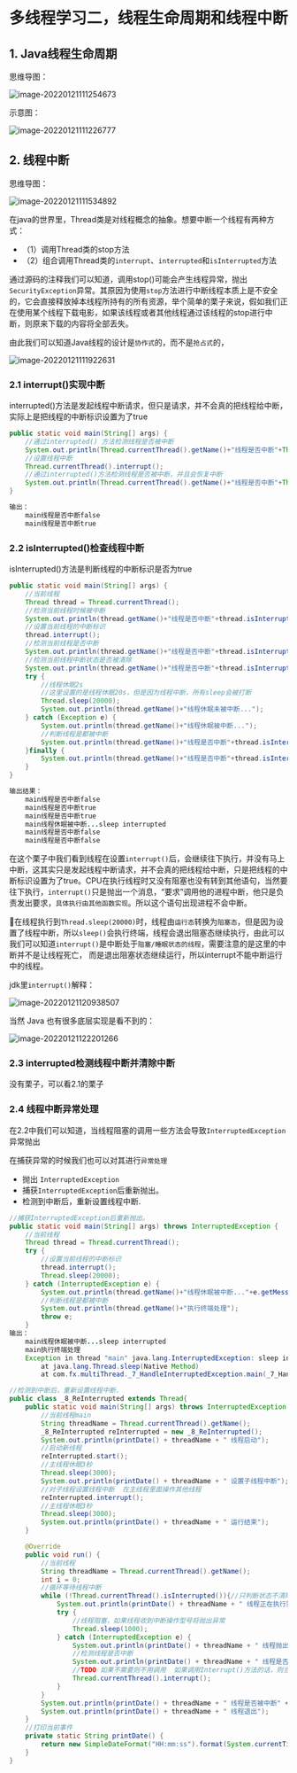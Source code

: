 # 多线程学习二，线程生命周期和线程中断



## 1. Java线程生命周期

思维导图：

![image-20220121111254673](https://gitee.com/fengxian_duck/resources/raw/master/202201211112781.png)







示意图：

![image-20220121111226777](https://gitee.com/fengxian_duck/resources/raw/master/202201211112900.png)



## 2. 线程中断

思维导图：

![image-20220121111534892](https://gitee.com/fengxian_duck/resources/raw/master/202201211115989.png)



在java的世界里，Thread类是对线程概念的抽象。想要中断一个线程有两种方式：

- （1）调用Thread类的stop方法
- （2）组合调用Thread类的<code>interrupt</code>、<code>interrupted</code>和<code>isInterrupted</code>方法

​		通过源码的注释我们可以知道，调用stop()可能会产生线程异常，抛出<code>SecurityException</code>异常。其原因为使用<code>stop</code>方法进行中断线程本质上是不安全的，它会直接释放掉本线程所持有的所有资源，举个简单的栗子来说，假如我们正在使用某个线程下载电影，如果该线程或者其他线程通过该线程的stop进行中断，则原来下载的内容将全部丢失。

由此我们可以知道Java线程的设计是<code>协作式</code>的，而不是<code>抢占式</code>的，

![image-20220121111922631](https://gitee.com/fengxian_duck/resources/raw/master/202201211119738.png)



### 2.1 interrupt()实现中断

interrupted()方法是发起线程中断请求，但只是请求，并不会真的把线程给中断，实际上是把线程的中断标识设置为了true

```java
public static void main(String[] args) {
    //通过interrupted() 方法检测线程是否被中断
    System.out.println(Thread.currentThread().getName()+"线程是否中断"+Thread.interrupted());
    //设置线程中断
    Thread.currentThread().interrupt();
    //通过interrupted()方法检测线程是否被中断，并且会恢复中断
    System.out.println(Thread.currentThread().getName()+"线程是否中断"+Thread.interrupted());
}

输出：
    main线程是否中断false
    main线程是否中断true
```

### 2.2 isInterrupted()检查线程中断

isInterrupted()方法是判断线程的中断标识是否为true

```java
public static void main(String[] args) {
    //当前线程
    Thread thread = Thread.currentThread();
    //检测当前线程时候被中断
    System.out.println(thread.getName()+"线程是否中断"+thread.isInterrupted());
    //设置当前线程的中断标识
    thread.interrupt();
    //检测当前线程是否中断
    System.out.println(thread.getName()+"线程是否中断"+thread.isInterrupted());
    //检测当前线程中断状态是否被清除
    System.out.println(thread.getName()+"线程是否中断"+thread.isInterrupted());
    try {
        //线程休眠2s
        //这里设置的是线程休眠20s，但是因为线程中断，所有sleep会被打断
        Thread.sleep(20000);
        System.out.println(thread.getName()+"线程休眠未被中断...");
    } catch (Exception e) {
        System.out.println(thread.getName()+"线程休眠被中断...");
        //判断线程是都被中断
        System.out.println(thread.getName()+"线程是否中断"+thread.isInterrupted());
    }finally {
        System.out.println(thread.getName()+"线程是否中断"+thread.isInterrupted());
    }
}

输出结果：
    main线程是否中断false
    main线程是否中断true
    main线程是否中断true
    main线程休眠被中断...sleep interrupted
    main线程是否中断false
    main线程是否中断false
```

​		在这个栗子中我们看到线程在设置<code>interrupt()</code>后，会继续往下执行，并没有马上中断，这其实只是发起线程中断请求，并不会真的把线程给中断，只是把线程的中断标识设置为了true。CPU在执行线程时又没有阻塞也没有转到其他语句，当然要往下执行，<code>interrupt()</code>只是抛出一个消息，“要求”调用他的进程中断，他只是负责发出要求，<code>具体执行由其他函数实现</code>。所以这个语句出现进程不会中断。

​		 🚩在线程执行到<code>Thread.sleep(20000)</code>时，线程由<code>运行态</code>转换为<code>阻塞态</code>，但是因为设置了线程中断，所以<code>sleep()</code>会执行终端，线程会退出阻塞态继续执行，由此可以我们可以知道<code>interrupt()</code>是中断处于<code>阻塞/睡眠状态的线程</code>，需要注意的是这里的中断并不是让线程死亡， 而是退出阻塞状态继续运行，所以interrupt不能中断运行中的线程。

jdk里<code>interrupt()</code>解释：

![image-20220121120938507](https://gitee.com/fengxian_duck/resources/raw/master/202201211209690.png)

当然 Java 也有很多底层实现是看不到的：

![image-20220121122201266](https://gitee.com/fengxian_duck/resources/raw/master/202201211222363.png)

### 2.3 interrupted检测线程中断并清除中断

没有栗子，可以看2.1的栗子



### 2.4 线程中断异常处理

在2.2中我们可以知道，当线程阻塞的调用一些方法会导致<code>InterruptedException</code>异常抛出

在捕获异常的时候我们也可以对其进行<code>异常处理</code>

- 抛出 <code>InterruptedException</code>
- 捕获<code>InterruptedException</code>后重新抛出。
- 检测到中断后，重新设置线程中断. 

```java
//捕获InterruptedException后重新抛出。
public static void main(String[] args) throws InterruptedException {
    //当前线程
    Thread thread = Thread.currentThread();
    try {
        //设置当前线程的中断标识
        thread.interrupt();
        Thread.sleep(20000);
    } catch (InterruptedException e) {
        System.out.println(thread.getName()+"线程休眠被中断..."+e.getMessage());
        //判断线程是都被中断
        System.out.println(thread.getName()+"执行终端处理");
        throw e;
    }
输出：
    main线程休眠被中断...sleep interrupted
    main执行终端处理
    Exception in thread "main" java.lang.InterruptedException: sleep interrupted
        at java.lang.Thread.sleep(Native Method)
        at com.fx.multiThread._7_HandleInterruptedException.main(_7_HandleInterruptedException.java:15)
```

```java
//检测到中断后，重新设置线程中断. 
public class _8_ReInterrupted extends Thread{
    public static void main(String[] args) throws InterruptedException {
        //当前线程main
        String threadName = Thread.currentThread().getName();
        _8_ReInterrupted reInterrupted = new _8_ReInterrupted();
        System.out.println(printDate() + threadName + " 线程启动");
        //启动新线程
        reInterrupted.start();
        //主线程休眠3秒
        Thread.sleep(3000);
        System.out.println(printDate() + threadName + " 设置子线程中断");
        //对子线程设置线程中断  在主线程里面操作其他线程
        reInterrupted.interrupt();
        //主线程休眠3秒
        Thread.sleep(3000);
        System.out.println(printDate() + threadName + " 运行结束");
    }

    @Override
    public void run() {
        //当前线程
        String threadName = Thread.currentThread().getName();
        int i = 0;
        //循环等待线程中断
        while (!Thread.currentThread().isInterrupted()){//只判断状态不清除状态
            System.out.println(printDate() + threadName + " 线程正在执行第："+(++i)+"次");
            try {
            	//线程阻塞，如果线程收到中断操作型号将抛出异常
                Thread.sleep(1000);
            } catch (InterruptedException e) {
                System.out.println(printDate() + threadName + " 线程抛出异常");
                //检测线程是否中断
                System.out.println(printDate() + threadName + " 线程是否被中断" + this.isInterrupted());
                //TODO 如果不需要则不用调用  如果调用Interrupt()方法的话，则当前线程状态变为中断，将退出循环，程序结束
                Thread.currentThread().interrupt();
            }
        }
        System.out.println(printDate() + threadName + " 线程是否被中断" + this.isInterrupted());
        System.out.println(printDate() + threadName + " 线程退出");
    }
    //打印当前事件
    private static String printDate() {
        return new SimpleDateFormat("HH:mm:ss").format(System.currentTimeMillis())+"\t";
    }
}

```









